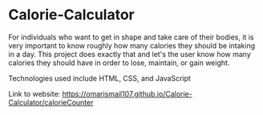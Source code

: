 # Calorie-Calculator

For individuals who want to get in shape and take care of their bodies, it is very important to know 
roughly how many calories they should be intaking in a day. This project does exactly that and let's 
the user know how many calories they should have in order to lose, maintain, or gain weight.

Technologies used include HTML, CSS, and JavaScript

Link to website: https://omarismail107.github.io/Calorie-Calculator/calorieCounter
